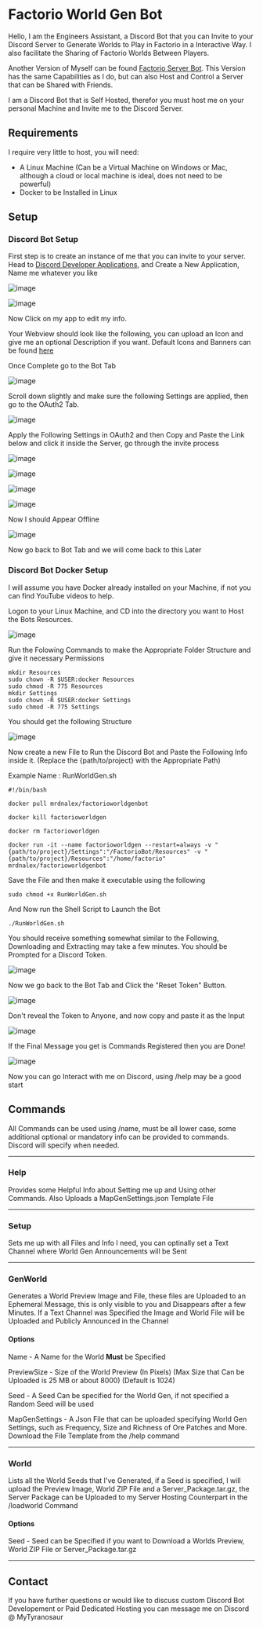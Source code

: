 # Factorio World Gen Bot

Hello, I am the Engineers Assistant, a Discord Bot that you can Invite to your Discord Server to Generate Worlds to Play in Factorio in a Interactive Way. I also facilitate the Sharing of Factorio Worlds Between Players.

Another Version of Myself can be found [Factorio Server Bot](https://github.com/MrDNAlex/Factorio-Server-Bot). This Version has the same Capabilities as I do, but can also Host and Control a Server that can be Shared with Friends.

I am a Discord Bot that is Self Hosted, therefor you must host me on your personal Machine and Invite me to the Discord Server.

## Requirements
I require very little to host, you will need:

- A Linux Machine (Can be a Virtual Machine on Windows or Mac, although a cloud or local machine is ideal, does not need to be powerful)
- Docker to be Installed in Linux

## Setup

### Discord Bot Setup

First step is to create an instance of me that you can invite to your server. Head to [Discord Developer Applications](https://discord.com/developers/applications), and Create a New Application, Name me whatever you like

![image](https://github.com/user-attachments/assets/8b590def-e777-48f5-80e9-da08e63e5f1f)

![image](https://github.com/user-attachments/assets/c80e969e-483f-4088-a3aa-68b3728e3505)

Now Click on my app to edit my info.

Your Webview should look like the following, you can upload an Icon and give me an optional Description if you want. Default Icons and Banners can be found [here](https://github.com/MrDNAlex/Factorio-World-Gen-Bot/tree/main/src/Files)

Once Complete go to the Bot Tab

![image](https://github.com/user-attachments/assets/09ce4cfa-18b9-4958-89e9-b254aa18512b)

Scroll down slightly and make sure the following Settings are applied, then go to the OAuth2 Tab.

![image](https://github.com/user-attachments/assets/d241c9fd-2ecf-43f0-9f43-efea15149f49)

Apply the Following Settings in OAuth2 and then Copy and Paste the Link below and click it inside the Server, go through the invite process

![image](https://github.com/user-attachments/assets/1f22c600-de30-4c4c-97da-01ccf7382fc3)

![image](https://github.com/user-attachments/assets/fd0bcec3-9dad-463f-9c39-5d90fb144fbf)

![image](https://github.com/user-attachments/assets/fb5c0e80-3bf0-45c0-a200-0ecda1bfb404)

![image](https://github.com/user-attachments/assets/fddac90c-9b6b-4e60-8846-3284b3b3bf80)

Now I should Appear Offline

![image](https://github.com/user-attachments/assets/0a806723-1740-404e-a62b-b61653af296e)

Now go back to Bot Tab and we will come back to this Later

### Discord Bot Docker Setup

I will assume you have Docker already installed on your Machine, if not you can find YouTube videos to help.

Logon to your Linux Machine, and CD into the directory you want to Host the Bots Resources.

![image](https://github.com/user-attachments/assets/298bb590-6e66-4ea7-ab4e-a60b2d78a8c2)

Run the Folowing Commands to make the Appropriate Folder Structure and give it necessary Permissions

```
mkdir Resources
sudo chown -R $USER:docker Resources
sudo chmod -R 775 Resources
mkdir Settings
sudo chown -R $USER:docker Settings
sudo chmod -R 775 Settings
```

You should get the following Structure

![image](https://github.com/user-attachments/assets/c7ba1495-21cf-4982-ba91-ef83ed56fa00)

Now create a new File to Run the Discord Bot and Paste the Following Info inside it. (Replace the {path/to/project} with the Appropriate Path)

Example Name : RunWorldGen.sh

```
#!/bin/bash

docker pull mrdnalex/factorioworldgenbot

docker kill factorioworldgen

docker rm factorioworldgen

docker run -it --name factorioworldgen --restart=always -v "{path/to/project}/Settings":"/FactorioBot/Resources" -v "{path/to/project}/Resources":"/home/factorio" mrdnalex/factorioworldgenbot
```

Save the File and then make it executable using the following

```
sudo chmod +x RunWorldGen.sh
```

And Now run the Shell Script to Launch the Bot

```
./RunWorldGen.sh
```

You should receive something somewhat similar to the Following, Downloading and Extracting may take a few minutes. You should be Prompted for a Discord Token.

![image](https://github.com/user-attachments/assets/79c25a5b-23f4-4e4c-80bc-4aa4fc3ada7c)

Now we go back to the Bot Tab and Click the "Reset Token" Button.

![image](https://github.com/user-attachments/assets/3dfaf167-d7f9-4b2c-b87f-70c0d7929df4)

Don't reveal the Token to Anyone, and now copy and paste it as the Input

![image](https://github.com/user-attachments/assets/fd7dc4ea-591e-4ee1-be5e-48577f28b46b)

If the Final Message you get is Commands Registered then you are Done!

![image](https://github.com/user-attachments/assets/fe38f2d4-2efc-47f4-add8-13f65d0c053c)

Now you can go Interact with me on Discord, using /help may be a good start

## Commands
All Commands can be used using /name, must be all lower case, some additional optional or mandatory info can be provided to commands. Discord will specify when needed.

---

### Help
Provides some Helpful Info about Setting me up and Using other Commands. Also Uploads a MapGenSettings.json Template File

---

### Setup 
Sets me up with all Files and Info I need, you can optinally set a Text Channel where World Gen Announcements will be Sent

---

### GenWorld
Generates a World Preview Image and File, these files are Uploaded to an Ephemeral Message, this is only visible to you and Disappears after a few Minutes. If a Text Channel was Specified the Image and World File will be Uploaded and Publicly Announced in the Channel

#### Options
Name - A Name for the World **Must** be Specified

PreviewSize - Size of the World Preview (In Pixels) (Max Size that Can be Uploaded is 25 MB or about 8000) (Default is 1024)

Seed - A Seed Can be specified for the World Gen, if not specified a Random Seed will be used


MapGenSettings - A Json File that can be uploaded specifying World Gen Settings, such as Frequency, Size and Richness of Ore Patches and More. Download the File Template from the /help command

---

### World
Lists all the World Seeds that I've Generated, if a Seed is specified, I will upload the Preview Image, World ZIP File and a Server_Package.tar.gz, the Server Package can be Uploaded to my Server Hosting Counterpart in the /loadworld Command

#### Options
Seed - Seed can be Specified if you want to Download a Worlds Preview, World ZIP File or Server_Package.tar.gz

---

## Contact
If you have further questions or would like to discuss custom Discord Bot Developement or Paid Dedicated Hosting you can message me on Discord @ MyTyranosaur
